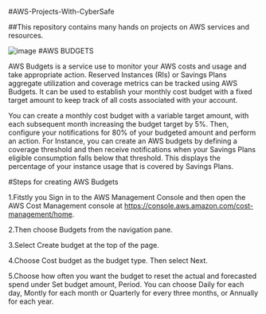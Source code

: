 #AWS-Projects-With-CyberSafe

##This repository contains many hands on projects on AWS services and resources.

![image](https://user-images.githubusercontent.com/112861600/191002250-a7a8d772-edc1-4209-9f66-db7aeeed9b65.png)
#AWS BUDGETS

AWS Budgets is a service use to monitor your AWS costs and usage and take appropriate action.
Reserved Instances (RIs) or Savings Plans aggregate utilization and coverage metrics can be tracked using AWS Budgets. It can be used to establish your monthly cost budget with a fixed target amount to keep track of all costs associated with your account. 

You can create a monthly cost budget with a variable target amount, with each subsequent month increasing the budget target by 5%. Then, configure your notifications for 80% of your budgeted amount and perform an action.
For Instance, you can create an AWS budgets by defining a coverage threshold and then receive notifications when your Savings Plans eligible consumption falls below that threshold. This displays the percentage of your instance usage that is covered by Savings Plans.

#Steps for creating AWS Budgets

1.Fitstly you Sign in to the AWS Management Console and then open the AWS Cost Management console at https://console.aws.amazon.com/cost-management/home.

2.Then choose Budgets from the navigation pane.

3.Select Create budget at the top of the page.

4.Choose Cost budget as the budget type. Then select Next.

5.Choose how often you want the budget to reset the actual and forecasted spend under Set budget amount, Period. You can choose Daily for each day, Montly for each month or  Quarterly for every three months, or Annually for each year.<sub>
